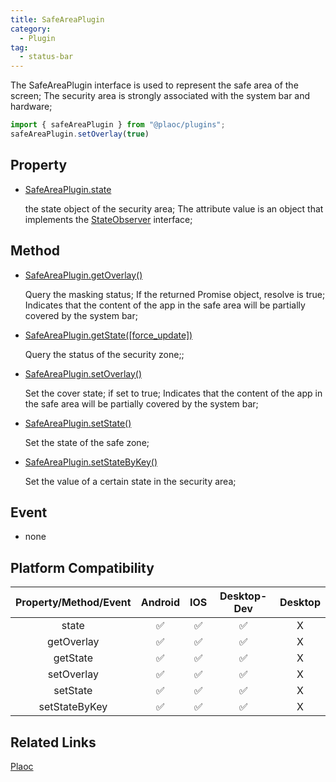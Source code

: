 ```yaml
---
title: SafeAreaPlugin
category:
  - Plugin
tag:
  - status-bar
---
```


The SafeAreaPlugin interface is used to represent the safe area of the screen;
The security area is strongly associated with the system bar and hardware;

```javascript
import { safeAreaPlugin } from "@plaoc/plugins";
safeAreaPlugin.setOverlay(true)
```

## Property

- [SafeAreaPlugin.state](./state.md)

  the state object of the security area;
  The attribute value is an object that implements the [StateObserver](../../interface/state-observer/index.md) interface;

## Method

  - [SafeAreaPlugin.getOverlay()](./get-overlay.md)

    Query the masking status;
    If the returned Promise object, resolve is true;
    Indicates that the content of the app in the safe area will be partially covered by the system bar;

  - [SafeAreaPlugin.getState([force_update])](./get-state.md)

    Query the status of the security zone;;

  - [SafeAreaPlugin.setOverlay()](./set-overlay.md)

    Set the cover state;
    if set to true;
    Indicates that the content of the app in the safe area will be partially covered by the system bar;

  - [SafeAreaPlugin.setState()](./set-state.md)

    Set the state of the safe zone;

  - [SafeAreaPlugin.setStateByKey()](./set-state-by-key.md)

    Set the value of a certain state in the security area;


## Event
 
  - none


## Platform Compatibility


| Property/Method/Event| Android | IOS | Desktop-Dev | Desktop |
|:--------------------:|:-------:|:---:|:-----------:|:-------:|
| state                | ✅      | ✅  | ✅          | X       |
| getOverlay           | ✅      | ✅  | ✅          | X       |
| getState             | ✅      | ✅  | ✅          | X       |
| setOverlay           | ✅      | ✅  | ✅          | X       |
| setState             | ✅      | ✅  | ✅          | X       |
| setStateByKey        | ✅      | ✅  | ✅          | X       |


## Related Links

[Plaoc](../)


